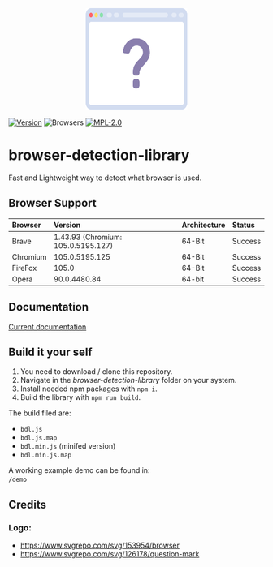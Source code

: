 <p align="center">
    <img src="assets/bdl_logo.svg" width="200" height="200">
</p>

[![Version](https://img.shields.io/github/package-json/v/b3yc0d3/browser-detection-library)](/CHANGELOG.md)
![Browsers](https%3A%2F%2Fimg.shields.io%2Fbadge%2Fbrowser-firefox%20%7C%20chromium%20%7C%20brave%20%7C%20opera-lightgrey)
[![MPL-2.0](https://img.shields.io/github/license/b3yc0d3/browser-detection-library)](/LICENSE)

# browser-detection-library

Fast and Lightweight way to detect what browser is used.

## Browser Support
| Browser | Version | Architecture | Status |
|:--------|:--------|:-------------|:-------|
| Brave | 1.43.93 (Chromium: 105.0.5195.127) | 64-Bit | Success |
| Chromium | 105.0.5195.125 | 64-Bit | Success |
| FireFox | 105.0 | 64-Bit | Success |
| Opera | 90.0.4480.84 | 64-bit | Success |

## Documentation
[Current documentation](/docs)

## Build it your self
1. You need to download / clone this repository.
2. Navigate in the *browser-detection-library* folder on your system.
3. Install needed npm packages with `npm i`.
4. Build the library with `npm run build`.

The build filed are:
- `bdl.js`
- `bdl.js.map`
- `bdl.min.js` (minifed version)
- `bdl.min.js.map`

A working example demo can be found in:<br>
`/demo`

## Credits
### Logo:
- https://www.svgrepo.com/svg/153954/browser
- https://www.svgrepo.com/svg/126178/question-mark